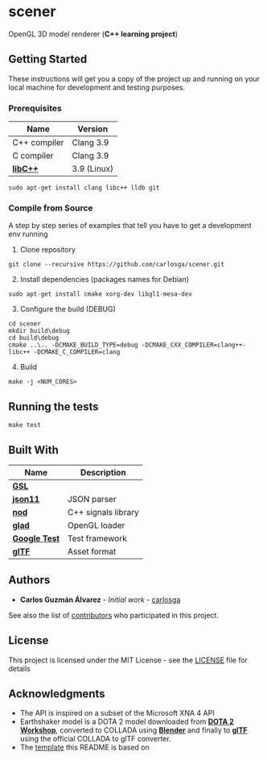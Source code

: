# scener

OpenGL 3D model renderer (**C++ learning project**)

## Getting Started

These instructions will get you a copy of the project up and running on your local machine for development and testing purposes.

### Prerequisites

| Name                                       | Version       |
|--------------------------------------------|---------------|
| C++ compiler                               | Clang 3.9     |
| C compiler                                 | Clang 3.9     |
| [**libC++**](http://libcxx.llvm.org/)      | 3.9 (Linux)   |

```
sudo apt-get install clang libc++ lldb git
```

### Compile from Source

A step by step series of examples that tell you have to get a development env running

1. Clone repository

```
git clone --recursive https://github.com/carlosga/scener.git
```

2. Install dependencies (packages names for Debian)

```
sudo apt-get install cmake xorg-dev libgl1-mesa-dev
```

3. Configure the build (DEBUG)

```
cd scener
mkdir build\debug
cd build\debug
cmake ..\.. -DCMAKE_BUILD_TYPE=debug -DCMAKE_CXX_COMPILER=clang++-libc++ -DCMAKE_C_COMPILER=clang
```

4. Build 

```
make -j <NUM_CORES>
```

## Running the tests

```
make test
```

## Built With

| Name                                                      | Description          |
|-----------------------------------------------------------|----------------------|
| [**GSL**](https://github.com/Microsoft/GSL)               |                      |
| [**json11**](https://github.com/dropbox/json11)           | JSON parser          |
| [**nod**](https://github.com/fr00b0/nod)                  | C++ signals library  |
| [**glad**](https://github.com/Dav1dde/glad)               | OpenGL loader        |
| [**Google Test**](https://code.google.com/p/googletest/)  | Test framework       |
| [**glTF**](https://github.com/KhronosGroup/glTF)          | Asset format         |

## Authors

* **Carlos Guzmán Álvarez** - *Initial work* - [carlosga](https://github.com/carlosga)

See also the list of [contributors](https://github.com/carlosga/scener/contributors) who participated in this project.

## License

This project is licensed under the MIT License - see the [LICENSE](LICENSE) file for details

## Acknowledgments

* The API is inspired on a subset of the Microsoft XNA 4 API
* Earthshaker model is a DOTA 2 model downloaded from [**DOTA 2 Workshop**](http://www.dota2.com/workshop/requirements),
  converted to COLLADA using [**Blender**](https://www.blender.org/) and finally to [**glTF**](https://github.com/KhronosGroup/glTF) 
  using the official COLLADA to glTF converter.
* The [template](https://gist.github.com/PurpleBooth/109311bb0361f32d87a2) this README is based on
